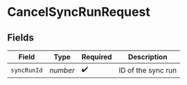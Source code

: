 # CancelSyncRunRequest


## Fields

| Field              | Type               | Required           | Description        |
| ------------------ | ------------------ | ------------------ | ------------------ |
| `syncRunId`        | *number*           | :heavy_check_mark: | ID of the sync run |